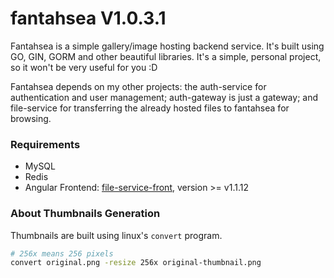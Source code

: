 # fantahsea V1.0.3.1

Fantahsea is a simple gallery/image hosting backend service. It's built using GO, GIN, GORM and other beautiful libraries. It's a simple, personal project, so it won't be very useful for you :D

Fantahsea depends on my other projects: the auth-service for authentication and user management; auth-gateway is just a gateway; and file-service for transferring the already hosted files to fantahsea for browsing.

### Requirements

- MySQL
- Redis
- Angular Frontend: [file-service-front](https://github.com/CurtisNewbie/file-service-front), version >= v1.1.12

### About Thumbnails Generation

Thumbnails are built using linux's `convert` program.

```sh
# 256x means 256 pixels
convert original.png -resize 256x original-thumbnail.png
```
